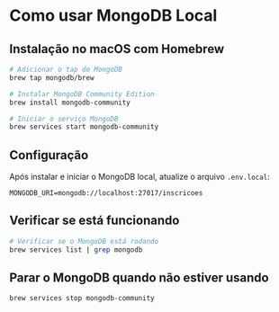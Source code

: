 # Como usar MongoDB Local

## Instalação no macOS com Homebrew

```bash
# Adicionar o tap do MongoDB
brew tap mongodb/brew

# Instalar MongoDB Community Edition
brew install mongodb-community

# Iniciar o serviço MongoDB
brew services start mongodb-community
```

## Configuração

Após instalar e iniciar o MongoDB local, atualize o arquivo `.env.local`:

```env
MONGODB_URI=mongodb://localhost:27017/inscricoes
```

## Verificar se está funcionando

```bash
# Verificar se o MongoDB está rodando
brew services list | grep mongodb
```

## Parar o MongoDB quando não estiver usando

```bash
brew services stop mongodb-community
``` 